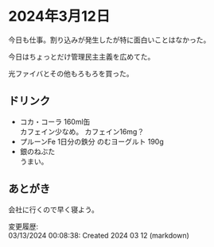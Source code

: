 # 2024年3月12日

今日も仕事。割り込みが発生したが特に面白いことはなかった。

今日はちょっとだけ管理民主主義を広めてた。

光ファイバとその他もろもろを買った。

## ドリンク

- コカ・コーラ 160ml缶  
カフェイン少なめ。
カフェイン16mg？
- プルーンFe 1日分の鉄分 のむヨーグルト 190g
- 銀のねぶた  
うまい。

## あとがき

会社に行くので早く寝よう。

変更履歴:  
03/13/2024 00:08:38: Created 2024 03 12 (markdown)  
